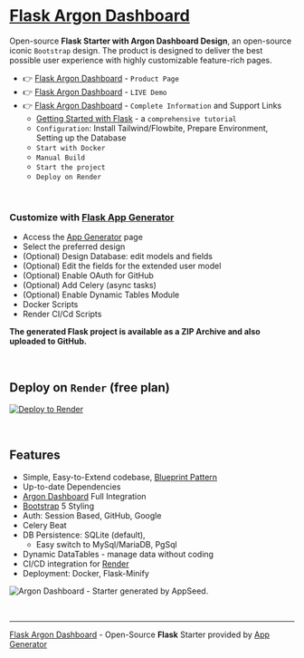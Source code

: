 # [Flask Argon Dashboard](https://app-generator.dev/product/argon-dashboard/flask/)

Open-source **Flask Starter with Argon Dashboard Design**, an open-source iconic `Bootstrap` design.
The product is designed to deliver the best possible user experience with highly customizable feature-rich pages. 

- 👉 [Flask Argon Dashboard](https://app-generator.dev/product/argon-dashboard/flask/) - `Product Page`
- 👉 [Flask Argon Dashboard](https://flask-argon.onrender.com/) - `LIVE Demo` 
- 👉 [Flask Argon Dashboard](https://app-generator.dev/docs/products/flask/argon-dashboard/index.html) - `Complete Information` and Support Links
  - [Getting Started with Flask](https://app-generator.dev/docs/technologies/flask/index.html) - a `comprehensive tutorial`
  - `Configuration`: Install Tailwind/Flowbite, Prepare Environment, Setting up the Database 
  - `Start with Docker`
  - `Manual Build`
  - `Start the project`
  - `Deploy on Render`

<br />

### Customize with [Flask App Generator](https://app-generator.dev/tools/flask-generator/)

- Access the [App Generator](https://app-generator.dev/tools/flask-generator/) page
- Select the preferred design
- (Optional) Design Database: edit models and fields
- (Optional) Edit the fields for the extended user model
- (Optional) Enable OAuth for GitHub
- (Optional) Add Celery (async tasks)
- (Optional) Enable Dynamic Tables Module
- Docker Scripts
- Render CI/Cd Scripts

**The generated Flask project is available as a ZIP Archive and also uploaded to GitHub.**

<br />

## Deploy on `Render` (free plan)

[![Deploy to Render](https://render.com/images/deploy-to-render-button.svg)](https://render.com/deploy)

<br />

## Features

- Simple, Easy-to-Extend codebase, [Blueprint Pattern](https://app-generator.dev/blog/flask-blueprints-a-developers-guide/)
- Up-to-date Dependencies
- [Argon Dashboard](https://app-generator.dev/docs/templates/bootstrap/argon-dashboard.html) Full Integration
- [Bootstrap](https://app-generator.dev/docs/templates/bootstrap/index.html) 5 Styling
- Auth: Session Based, GitHub, Google
- Celery Beat 
- DB Persistence: SQLite (default), 
  - Easy switch to MySql/MariaDB, PgSql
- Dynamic DataTables - manage data without coding
- CI/CD integration for [Render](https://app-generator.dev/docs/deployment/render/index.html)
- Deployment: Docker, Flask-Minify

![Argon Dashboard - Starter generated by AppSeed.](https://user-images.githubusercontent.com/51070104/183684596-4b29a886-f13d-4da5-98d3-12b5b90df47f.png)

<br />

---
[Flask Argon Dashboard](https://app-generator.dev/product/argon-dashboard/flask/) - Open-Source **Flask** Starter provided by [App Generator](https://app-generator.dev)
